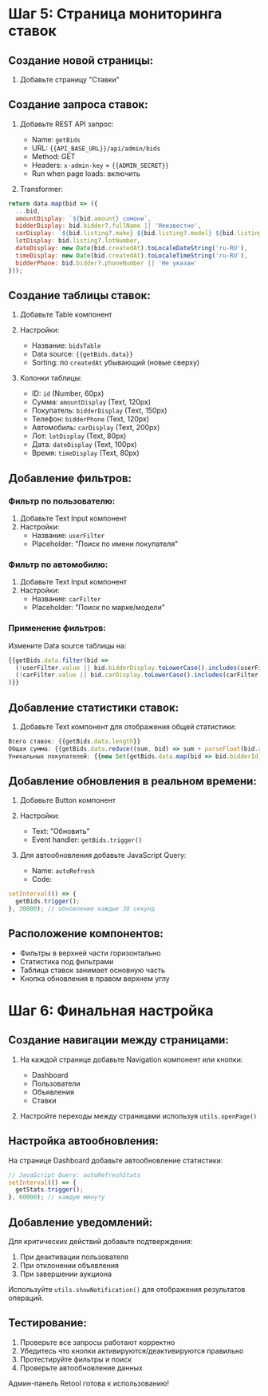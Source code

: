 # Шаг 5: Страница мониторинга ставок

## Создание новой страницы:

1. Добавьте страницу "Ставки"

## Создание запроса ставок:

1. Добавьте REST API запрос:
   - Name: `getBids`
   - URL: `{{API_BASE_URL}}/api/admin/bids`
   - Method: GET
   - Headers: `x-admin-key` = `{{ADMIN_SECRET}}`
   - Run when page loads: включить

2. Transformer:
```javascript
return data.map(bid => ({
  ...bid,
  amountDisplay: `${bid.amount} сомони`,
  bidderDisplay: bid.bidder?.fullName || 'Неизвестно',
  carDisplay: `${bid.listing?.make} ${bid.listing?.model} ${bid.listing?.year}`,
  lotDisplay: bid.listing?.lotNumber,
  dateDisplay: new Date(bid.createdAt).toLocaleDateString('ru-RU'),
  timeDisplay: new Date(bid.createdAt).toLocaleTimeString('ru-RU'),
  bidderPhone: bid.bidder?.phoneNumber || 'Не указан'
}));
```

## Создание таблицы ставок:

1. Добавьте Table компонент
2. Настройки:
   - Название: `bidsTable`
   - Data source: `{{getBids.data}}`
   - Sorting: по `createdAt` убывающий (новые сверху)

3. Колонки таблицы:
   - ID: `id` (Number, 60px)
   - Сумма: `amountDisplay` (Text, 120px)
   - Покупатель: `bidderDisplay` (Text, 150px)
   - Телефон: `bidderPhone` (Text, 120px)
   - Автомобиль: `carDisplay` (Text, 200px)
   - Лот: `lotDisplay` (Text, 80px)
   - Дата: `dateDisplay` (Text, 100px)
   - Время: `timeDisplay` (Text, 80px)

## Добавление фильтров:

### Фильтр по пользователю:
1. Добавьте Text Input компонент
2. Настройки:
   - Название: `userFilter`
   - Placeholder: "Поиск по имени покупателя"

### Фильтр по автомобилю:
1. Добавьте Text Input компонент
2. Настройки:
   - Название: `carFilter`
   - Placeholder: "Поиск по марке/модели"

### Применение фильтров:
Измените Data source таблицы на:
```javascript
{{getBids.data.filter(bid => 
  (!userFilter.value || bid.bidderDisplay.toLowerCase().includes(userFilter.value.toLowerCase())) &&
  (!carFilter.value || bid.carDisplay.toLowerCase().includes(carFilter.value.toLowerCase()))
)}}
```

## Добавление статистики ставок:

1. Добавьте Text компонент для отображения общей статистики:
```javascript
Всего ставок: {{getBids.data.length}}
Общая сумма: {{getBids.data.reduce((sum, bid) => sum + parseFloat(bid.amount), 0).toLocaleString()}} сомони
Уникальных покупателей: {{new Set(getBids.data.map(bid => bid.bidderId)).size}}
```

## Добавление обновления в реальном времени:

1. Добавьте Button компонент
2. Настройки:
   - Text: "Обновить"
   - Event handler: `getBids.trigger()`

3. Для автообновления добавьте JavaScript Query:
   - Name: `autoRefresh`
   - Code:
```javascript
setInterval(() => {
  getBids.trigger();
}, 30000); // обновление каждые 30 секунд
```

## Расположение компонентов:

- Фильтры в верхней части горизонтально
- Статистика под фильтрами
- Таблица ставок занимает основную часть
- Кнопка обновления в правом верхнем углу

# Шаг 6: Финальная настройка

## Создание навигации между страницами:

1. На каждой странице добавьте Navigation компонент или кнопки:
   - Dashboard
   - Пользователи  
   - Объявления
   - Ставки

2. Настройте переходы между страницами используя `utils.openPage()`

## Настройка автообновления:

На странице Dashboard добавьте автообновление статистики:
```javascript
// JavaScript Query: autoRefreshStats
setInterval(() => {
  getStats.trigger();
}, 60000); // каждую минуту
```

## Добавление уведомлений:

Для критических действий добавьте подтверждения:
1. При деактивации пользователя
2. При отклонении объявления
3. При завершении аукциона

Используйте `utils.showNotification()` для отображения результатов операций.

## Тестирование:

1. Проверьте все запросы работают корректно
2. Убедитесь что кнопки активируются/деактивируются правильно
3. Протестируйте фильтры и поиск
4. Проверьте автообновление данных

Админ-панель Retool готова к использованию!